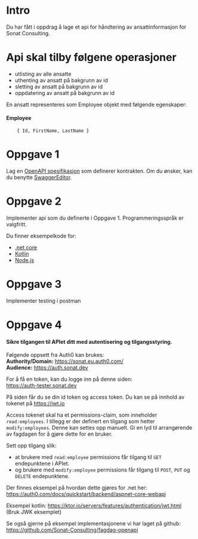 # Intro

Du har fått i oppdrag å lage et api for håndtering av ansattinformasjon for Sonat Consulting. 

# Api skal tilby følgene operasjoner
- utlisting av alle ansatte
- uthenting av ansatt på bakgrunn av id
- sletting av ansatt på bakgrunn av id
- oppdatering av ansatt på bakgrunn av id

En ansatt representeres som Employee objekt med følgende egenskaper:
####    Employee

        { Id, FirstName, LastName }

# Oppgave 1
Lag en [OpenAPI spesifikasjon](https://swagger.io/docs/specification/about/) som definerer kontrakten. Om du ønsker, kan du benytte [SwaggerEditor](https://editor.swagger.io).

# Oppgave 2
Implementer api som du definerte i Oppgave 1. Programmeringsspråk er valgfritt. 

Du finner eksempelkode for:
- [.net core](https://github.com/Sonat-Consulting/fagdag-openapi/tree/master/NetCoreApi)
- [Kotlin](https://github.com/Sonat-Consulting/fagdag-openapi/tree/master/KotlinKtorApi)
- [Node.js](https://github.com/Sonat-Consulting/fagdag-openapi/tree/master/NodeApi)

# Oppgave 3
Implementer testing i postman

# Oppgave 4
#### Sikre tilgangen til APIet ditt med autentisering og tilgangsstyring.

Følgende oppsett fra Auth0 kan brukes:    
**Authority/Domain:** https://sonat.eu.auth0.com/    
**Audience:** https://auth.sonat.dev

For å få en token, kan du logge inn på denne siden:   
https://auth-tester.sonat.dev

På siden får du se din id token og access token. Du kan se på innhold av 
tokenet på https://jwt.io

Access tokenet skal ha et permissions-claim, som inneholder `read:employees`.
I tillegg er der definert en tilgang som hetter `modify:employees`. Denne 
kan settes opp manuelt. Gi en lyd til arrangørende av fagdagen 
for å gjøre dette for en bruker.

Sett opp tilgang slik:
* at brukere med `read:employee` permissions får tilgang til `GET` 
endepunktene i APIet.
* og brukere med `modify:employee` permissions får tilgang til `POST`, 
`PUT` og `DELETE` endepunktene.

Der finnes eksempel på hvordan dette gjøres for .net her:   
https://auth0.com/docs/quickstart/backend/aspnet-core-webapi

Eksempel kotlin:
https://ktor.io/servers/features/authentication/jwt.html
(Bruk JWK eksemplet)

Se også gjerne på eksempel implementasjonene vi har laget på github:
https://github.com/Sonat-Consulting/fagdag-openapi
